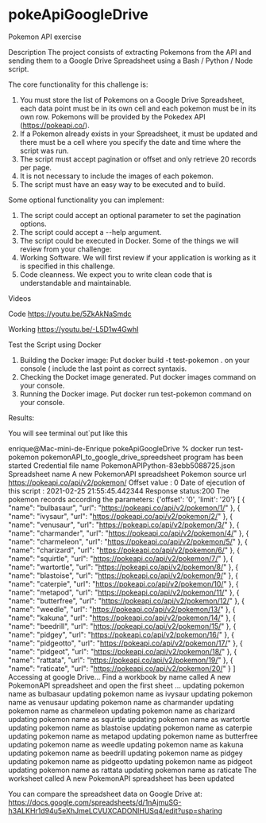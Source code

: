 # pokeApiGoogleDrive
Pokemon API exercise

Description
The project consists of extracting Pokemons from the API and sending them to a Google Drive Spreadsheet using a Bash / Python / Node script. 

The core functionality for this challenge is:
1. You must store the list of Pokemons on a Google Drive Spreadsheet, each data point must be in its own cell and each pokemon must be in its own row. Pokemons will be provided by the Pokedex API (https://pokeapi.co/).
2. If a Pokemon already exists in your Spreadsheet, it must be updated and there must be a cell where you specify the date and time where the script was run.
3. The script must accept pagination or offset and only retrieve 20 records per page. 
4. It is not necessary to include the images of each pokemon.
5. The script must have an easy way to be executed and to build.

Some optional functionality you can implement:
1. The script could accept an optional parameter to set the pagination options. 
2. The script could accept a --help argument.
3. The script could be executed in Docker.
Some of the things we will review from your challenge:
1. Working Software. We will first review if your application is working as it is specified in this challenge.
2. Code cleanness. We expect you to write clean code that is understandable and maintainable.


Videos

Code
https://youtu.be/5ZkAkNaSmdc

Working
https://youtu.be/-L5D1w4GwhI



Test the Script using Docker

1. Building the Docker image: Put docker build -t test-pokemon . on your console ( include the last point as correct syntaxis.
2. Checking the Docket image generated. Put docker images command on your console.
3. Running the Docker image. Put docker run test-pokemon command on your console.

Results:

You will see terminal out`put like this

enrique@Mac-mini-de-Enrique pokeApiGoogleDrive % docker run test-pokemon
pokemonAPI_to_google_drive_spreedsheet program has been started 
Credential file name  PokemonAPIPython-83ebb5088725.json
Spreadsheet name  A new PokemonAPI spreadsheet
Pokemon source url  https://pokeapi.co/api/v2/pokemon/
Offset value : 0
Date of ejecution of this script :  2021-02-25 21:55:45.442344
Response status:200
The pokemon records according the parameters: {'offset': '0', 'limit': '20'}
[
    {
        "name": "bulbasaur",
        "url": "https://pokeapi.co/api/v2/pokemon/1/"
    },
    {
        "name": "ivysaur",
        "url": "https://pokeapi.co/api/v2/pokemon/2/"
    },
    {
        "name": "venusaur",
        "url": "https://pokeapi.co/api/v2/pokemon/3/"
    },
    {
        "name": "charmander",
        "url": "https://pokeapi.co/api/v2/pokemon/4/"
    },
    {
        "name": "charmeleon",
        "url": "https://pokeapi.co/api/v2/pokemon/5/"
    },
    {
        "name": "charizard",
        "url": "https://pokeapi.co/api/v2/pokemon/6/"
    },
    {
        "name": "squirtle",
        "url": "https://pokeapi.co/api/v2/pokemon/7/"
    },
    {
        "name": "wartortle",
        "url": "https://pokeapi.co/api/v2/pokemon/8/"
    },
    {
        "name": "blastoise",
        "url": "https://pokeapi.co/api/v2/pokemon/9/"
    },
    {
        "name": "caterpie",
        "url": "https://pokeapi.co/api/v2/pokemon/10/"
    },
    {
        "name": "metapod",
        "url": "https://pokeapi.co/api/v2/pokemon/11/"
    },
    {
        "name": "butterfree",
        "url": "https://pokeapi.co/api/v2/pokemon/12/"
    },
    {
        "name": "weedle",
        "url": "https://pokeapi.co/api/v2/pokemon/13/"
    },
    {
        "name": "kakuna",
        "url": "https://pokeapi.co/api/v2/pokemon/14/"
    },
    {
        "name": "beedrill",
        "url": "https://pokeapi.co/api/v2/pokemon/15/"
    },
    {
        "name": "pidgey",
        "url": "https://pokeapi.co/api/v2/pokemon/16/"
    },
    {
        "name": "pidgeotto",
        "url": "https://pokeapi.co/api/v2/pokemon/17/"
    },
    {
        "name": "pidgeot",
        "url": "https://pokeapi.co/api/v2/pokemon/18/"
    },
    {
        "name": "rattata",
        "url": "https://pokeapi.co/api/v2/pokemon/19/"
    },
    {
        "name": "raticate",
        "url": "https://pokeapi.co/api/v2/pokemon/20/"
    }
]
Accessing at google Drive... 
Find a workbook by name called A new PokemonAPI spreadsheet and open the first sheet ...
updating pokemon name as bulbasaur
updating pokemon name as ivysaur
updating pokemon name as venusaur
updating pokemon name as charmander
updating pokemon name as charmeleon
updating pokemon name as charizard
updating pokemon name as squirtle
updating pokemon name as wartortle
updating pokemon name as blastoise
updating pokemon name as caterpie
updating pokemon name as metapod
updating pokemon name as butterfree
updating pokemon name as weedle
updating pokemon name as kakuna
updating pokemon name as beedrill
updating pokemon name as pidgey
updating pokemon name as pidgeotto
updating pokemon name as pidgeot
updating pokemon name as rattata
updating pokemon name as raticate
The worksheet called A new PokemonAPI spreadsheet has been updated


You can compare the spreadsheet data on Google Drive at:
https://docs.google.com/spreadsheets/d/1nAjmuSG-h3ALKHr1d94u5eXhJmeLCVUXCADONIHUSq4/edit?usp=sharing

